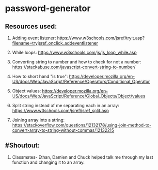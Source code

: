 # password-generator

 

## Resources used:
1. Adding event listener: https://www.w3schools.com/jsref/tryit.asp?filename=tryjsref_onclick_addeventlistener

2. While loops: https://www.w3schools.com/js/js_loop_while.asp

3. Converting string to number and how to check for not a number: https://stackabuse.com/javascript-convert-string-to-number/

4. How to short hand "is true": https://developer.mozilla.org/en-US/docs/Web/JavaScript/Reference/Operators/Conditional_Operator

5. Object values: https://developer.mozilla.org/en-US/docs/Web/JavaScript/Reference/Global_Objects/Object/values

6. Split string instead of me separating each in an array: https://www.w3schools.com/jsref/jsref_split.asp

7. Joining array into a string: https://stackoverflow.com/questions/12132178/using-join-method-to-convert-array-to-string-without-commas/12132215

## #Shoutout:
1. Classmates- Ethan, Damien and Chuck helped talk me through my last function and changing it to an array.